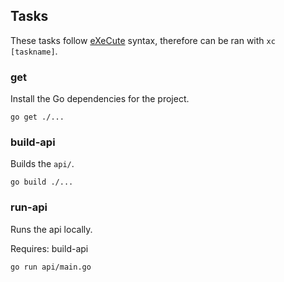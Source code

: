 ## Tasks

These tasks follow [eXeCute](https://github.com/Joe-Davidson1802/xc) syntax, therefore can be ran with `xc [taskname]`.

### get

Install the Go dependencies for the project.

```shell
go get ./...
```

### build-api

Builds the `api/`.

```shell
go build ./...
```

### run-api

Runs the api locally.

Requires: build-api

```shell
go run api/main.go
```